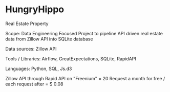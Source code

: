 # HungryHippo

Real Estate Property

Scope: Data Engineering Focused Project to pipeline API driven real estate data from Zillow API into SQLite database

Data sources: Zillow API

Tools / Libraries: Airflow, GreatExpectations, SQLite, RapidAPI

Languages: Python, SQL, Js.d3

Zillow API through Rapid API on "Freenium" = 20 Request a month for free / each request after = $ 0.08
